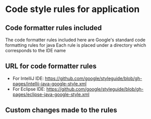 # Code style rules for application

## Code formatter rules included
The code formatter rules included here are Google's standard code formatting rules for java
Each rule is placed under a directory which corresponds to the IDE name

## URL for code formatter rules
- For IntelliJ IDE: https://github.com/google/styleguide/blob/gh-pages/intellij-java-google-style.xml
- For Eclipse IDE: https://github.com/google/styleguide/blob/gh-pages/eclipse-java-google-style.xml

## Custom changes made to the rules

